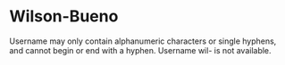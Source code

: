 # Wilson-Bueno
 Username may only contain alphanumeric characters or single hyphens, and cannot begin or end with a hyphen. Username wil- is not available.
